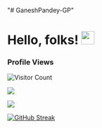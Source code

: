 "# GaneshPandey-GP" 

# Hello, folks! <img src="https://raw.githubusercontent.com/https://media.giphy.com/media/26xBwdIuRJiAIqHwA/giphy.gif" width="30px">

### Profile Views
![Visitor Count](https://profile-counter.glitch.me/{GaneshPandey-GP}/count.svg)


<img align="center" src="https://github-readme-stats.vercel.app/api/top-langs/?username=GaneshPandey&theme=highcontrast" />



![](https://img.shields.io/badge/<WORD_ON_LEFT>-<WORD_ON_RIGHT>-informational?style=flat&logo=<LOGO_NAME>&logoColor=white&color=2bbc8a)

[![GitHub Streak](https://github-readme-streak-stats.herokuapp.com/?user=GaneshPandey-GP&theme=highcontrast)](https://github.com/GaneshPandey-GP/github-readme-streak-stats)
